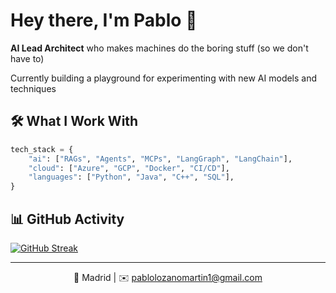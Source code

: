 # Hey there, I'm Pablo 👋

**AI Lead Architect** who makes machines do the boring stuff (so we don't have to)

Currently building a playground for experimenting with new AI models and techniques

## 🛠️ What I Work With

```python
tech_stack = {
    "ai": ["RAGs", "Agents", "MCPs", "LangGraph", "LangChain"],
    "cloud": ["Azure", "GCP", "Docker", "CI/CD"],
    "languages": ["Python", "Java", "C++", "SQL"],
}
```

## 📊 GitHub Activity

[![GitHub Streak](https://streak-stats.demolab.com/?user=YOUR_GITHUB_USERNAME&theme=default)](https://git.io/streak-stats)

---

<div align="center">
  
📍 Madrid | ✉️ pablolozanomartin1@gmail.com

</div>
